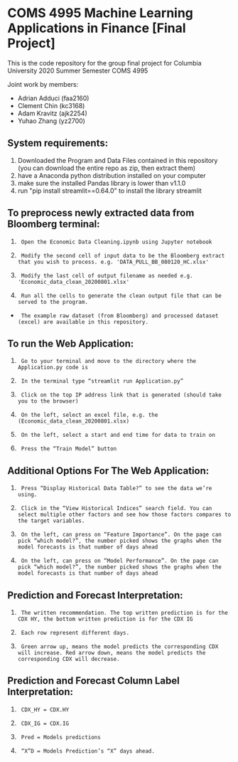 # COMS 4995 Machine Learning Applications in Finance \[Final Project\]
This is the code repository for the group final project for 
Columbia University 2020 Summer Semester COMS 4995

Joint work by members:
- Adrian Adduci (faa2160)
- Clement Chin (kc3168)
- Adam Kravitz (ajk2254)
- Yuhao Zhang (yz2700)

## System requirements:
1. Downloaded the Program and Data Files contained in this repository (you can download the entire repo as zip, then extract them)
2. have a Anaconda python distribution installed on your computer
3. make sure the installed Pandas library is lower than v1.1.0
4. run "pip install streamlit==0.64.0" to install the library streamlit

## To preprocess newly extracted data from Bloomberg terminal:
 
1.      Open the Economic Data Cleaning.ipynb using Jupyter notebook
2.      Modify the second cell of input data to be the Bloomberg extract that you wish to process. e.g. 'DATA_PULL_BB_080120_HC.xlsx'
3.      Modify the last cell of output filename as needed e.g. 'Economic_data_clean_20200801.xlsx'
4.      Run all the cells to generate the clean output file that can be served to the program.
-      The example raw dataset (from Bloomberg) and processed dataset (excel) are available in this repository. 
 
## To run the Web Application:
 
1.      Go to your terminal and move to the directory where the Application.py code is
2.      In the terminal type “streamlit run Application.py”
3.      Click on the top IP address link that is generated (should take you to the browser)
4.      On the left, select an excel file, e.g. the (Economic_data_clean_20200801.xlsx)
5.      On the left, select a start and end time for data to train on
6.      Press the “Train Model” button
 
## Additional Options For The Web Application:
 
1.      Press “Display Historical Data Table?” to see the data we’re using.
2.      Click in the “View Historical Indices” search field. You can select multiple other factors and see how those factors compares to the target variables.
3.      On the left, can press on “Feature Importance”. On the page can pick “which model?”, the number picked shows the graphs when the model forecasts is that number of days ahead
4.      On the left, can press on “Model Performance”. On the page can pick “which model?”, the number picked shows the graphs when the model forecasts is that number of days ahead
 
## Prediction and Forecast Interpretation:
 
1.      The written recommendation. The top written prediction is for the CDX HY, the bottom written prediction is for the CDX IG
2.      Each row represent different days.
3.      Green arrow up, means the model predicts the corresponding CDX will increase. Red arrow down, means the model predicts the corresponding CDX will decrease.
 
## Prediction and Forecast Column Label Interpretation:
 
1.      CDX_HY = CDX.HY
2.      CDX_IG = CDX.IG
3.      Pred = Models predictions
4.      “X”D = Models Prediction’s “X” days ahead.
